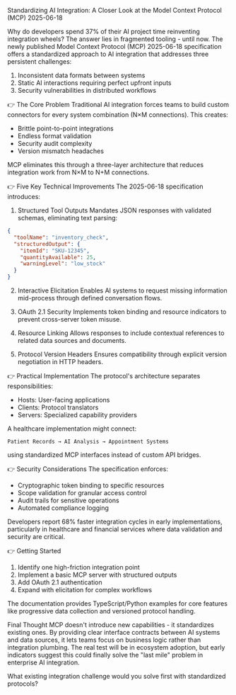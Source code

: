 Standardizing AI Integration: A Closer Look at the Model Context Protocol (MCP) 2025-06-18

Why do developers spend 37% of their AI project time reinventing integration wheels?
The answer lies in fragmented tooling - until now. The newly published Model Context Protocol (MCP) 2025-06-18 specification offers a standardized approach to AI integration that addresses three persistent challenges:

1. Inconsistent data formats between systems
2. Static AI interactions requiring perfect upfront inputs
3. Security vulnerabilities in distributed workflows

👉 The Core Problem
Traditional AI integration forces teams to build custom connectors for every system combination (N×M connections). This creates:
- Brittle point-to-point integrations
- Endless format validation
- Security audit complexity
- Version mismatch headaches

MCP eliminates this through a three-layer architecture that reduces integration work from N×M to N+M connections.

👉 Five Key Technical Improvements
The 2025-06-18 specification introduces:

1. Structured Tool Outputs
Mandates JSON responses with validated schemas, eliminating text parsing:
```json
{
  "toolName": "inventory_check",
  "structuredOutput": {
    "itemId": "SKU-12345",
    "quantityAvailable": 25,
    "warningLevel": "low_stock"
  }
}
```

2. Interactive Elicitation
Enables AI systems to request missing information mid-process through defined conversation flows.

3. OAuth 2.1 Security
Implements token binding and resource indicators to prevent cross-server token misuse.

4. Resource Linking
Allows responses to include contextual references to related data sources and documents.

5. Protocol Version Headers
Ensures compatibility through explicit version negotiation in HTTP headers.

👉 Practical Implementation
The protocol's architecture separates responsibilities:

- Hosts: User-facing applications
- Clients: Protocol translators
- Servers: Specialized capability providers

A healthcare implementation might connect:
```
Patient Records → AI Analysis → Appointment Systems
```
using standardized MCP interfaces instead of custom API bridges.

👉 Security Considerations
The specification enforces:
- Cryptographic token binding to specific resources
- Scope validation for granular access control
- Audit trails for sensitive operations
- Automated compliance logging

Developers report 68% faster integration cycles in early implementations, particularly in healthcare and financial services where data validation and security are critical.

👉 Getting Started
1. Identify one high-friction integration point
2. Implement a basic MCP server with structured outputs
3. Add OAuth 2.1 authentication
4. Expand with elicitation for complex workflows

The documentation provides TypeScript/Python examples for core features like progressive data collection and versioned protocol handling.

Final Thought
MCP doesn't introduce new capabilities - it standardizes existing ones. By providing clear interface contracts between AI systems and data sources, it lets teams focus on business logic rather than integration plumbing. The real test will be in ecosystem adoption, but early indicators suggest this could finally solve the "last mile" problem in enterprise AI integration.

What existing integration challenge would you solve first with standardized protocols?